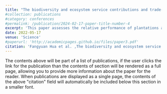 ```yaml
---
title: "The biodiversity and ecosystem service contributions and trade-offs of forest restoration approaches"
#collection: publications
#category: conferences
#permalink: /publication/2024-02-17-paper-title-number-4
excerpt: 'This paper assesses the relative performance of plantations and native forests in delivering ecosystem services and carbon storage by synthesizing data from the world’s major forest biomes.'
date: 2022-05-17
venue: 'Science'
#paperurl: 'http://academicpages.github.io/files/paper3.pdf'
citation: 'Fangyuan Hua et al. ,The biodiversity and ecosystem service contributions and trade-offs of forest restoration approaches.Science376,839-844(2022).DOI:10.1126/science.abl4649'
---
```


The contents above will be part of a list of publications, if the user clicks the link for the publication than the contents of section will be rendered as a full page, allowing you to provide more information about the paper for the reader. When publications are displayed as a single page, the contents of the above "citation" field will automatically be included below this section in a smaller font.
